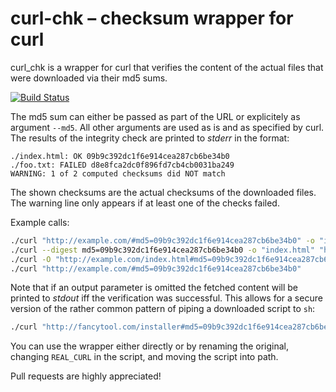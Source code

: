 # curl-chk – checksum wrapper for curl

curl_chk is a wrapper for curl that verifies the content
of the actual files that were downloaded via their md5 sums.

[![Build Status](https://travis-ci.org/JosuaKrause/curl-chk.svg?branch=master)](https://travis-ci.org/JosuaKrause/curl-chk)

The md5 sum can either be passed as part of the URL or explicitely as
argument `--md5`. All other arguments are used as is and as specified by curl.
The results of the integrity check are printed to *stderr* in the format:

```
./index.html: OK 09b9c392dc1f6e914cea287cb6be34b0
./foo.txt: FAILED d8e8fca2dc0f896fd7cb4cb0031ba249
WARNING: 1 of 2 computed checksums did NOT match
```

The shown checksums are the actual checksums of the downloaded files.
The warning line only appears if at least one of the checks failed.

Example calls:
```bash
./curl "http://example.com/#md5=09b9c392dc1f6e914cea287cb6be34b0" -o "index.html"
./curl --digest md5=09b9c392dc1f6e914cea287cb6be34b0 -o "index.html" "http://example.com/"
./curl -O "http://example.com/index.html#md5=09b9c392dc1f6e914cea287cb6be34b0"
./curl "http://example.com/#md5=09b9c392dc1f6e914cea287cb6be34b0"
```

Note that if an output parameter is omitted the fetched content will be printed
to *stdout* iff the verification was successful. This allows for a secure version
of the rather common pattern of piping a downloaded script to `sh`:

```bash
./curl "http://fancytool.com/installer#md5=09b9c392dc1f6e914cea287cb6be34b0" | sh
```

You can use the wrapper either directly or by renaming
the original, changing `REAL_CURL` in the script, and
moving the script into path.

Pull requests are highly appreciated!
